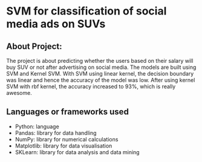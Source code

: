 <h1>SVM for classification of social media ads on SUVs</h1>
<h2>About Project:</h2>
<p>
  The project is about predicting whether the users based on their salary will buy SUV or not after advertising on social media.
  The models are built using SVM and Kernel SVM. With SVM using linear kernel, the decision boundary was linear and hence 
  the accuracy of the model was low. After using kernel SVM with rbf kernel, the accuracy increased to 93%, which is really awesome.
</p>

<h2>Languages or frameworks used</h2>
<p>
<ul>
  <li>Python: language</li>
  <li>Pandas: library for data handling</li>
  <li>NumPy: library for numerical calculations</li>
  <li>Matplotlib: library for data visualisation</li>
  <li>SKLearn: library for data analysis and data mining</li>
</ul>
</p>
